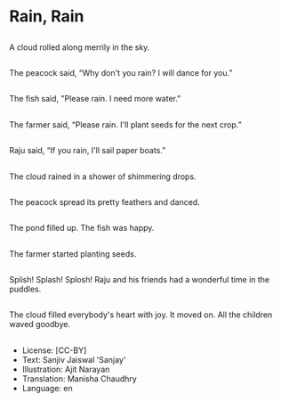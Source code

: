 # Rain, Rain

##
A cloud rolled along merrily in the sky.

##
The peacock said, “Why don't you rain? I will dance for you.”

##
The fish said, "Please rain. I need more water."

##
The farmer said, “Please rain. I'll plant seeds for the next crop.”

##
Raju said, “If you rain, I'll sail paper boats.”

##
The cloud rained in a shower of shimmering drops.

##
The peacock spread its pretty feathers and danced.

##
The pond filled up. The fish was happy.

##
The farmer started planting seeds.

##
Splish! Splash! Splosh! Raju and his friends had a wonderful time in the puddles.

##
The cloud filled everybody's heart with joy. It moved on. All the children waved goodbye.

##
* License: [CC-BY]
* Text: Sanjiv Jaiswal 'Sanjay'
* Illustration: Ajit Narayan
* Translation: Manisha Chaudhry
* Language: en

